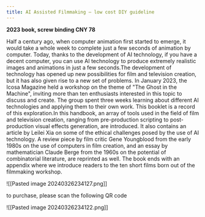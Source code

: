 ```yaml
---
title: AI Assisted Filmmaking — low cost DIY guideline
---
```


**2023 book, screw binding CNY 78**

Half a century ago, when computer animation first started to emerge, it would take a whole week to complete just a few seconds of animation by computer. Today, thanks to the development of AI technology, if you have a decent computer, you can use AI technology to produce extremely realistic images and animations in just a few seconds.The development of technology has opened up new possibilities for film and television creation, but it has also given rise to a new set of problems. In January 2023, the Icosa Magazine held a workshop on the theme of "The Ghost in the Machine", inviting more than ten enthusiasts interested in this topic to discuss and create. The group spent three weeks learning about different AI technologies and applying them to their own work. This booklet is a record of this exploration.In this handbook, an array of tools used in the field of film and television creation, ranging from pre-production scripting to post-production visual effects generation, are introduced. It also contains an article by Leilei Xia on some of the ethical challenges posed by the use of AI technology. A review piece by film critic Gene Youngblood from the early 1980s on the use of computers in film creation, and an essay by mathematician Claude Berge from the 1960s on the potential of combinatorial literature, are reprinted as well. The book ends with an appendix where we introduce readers to the ten short films born out of the filmmaking workshop.

![[Pasted image 20240326234127.png]]

to purchase, please scan the following QR code

![[Pasted image 20240326234122.png]]